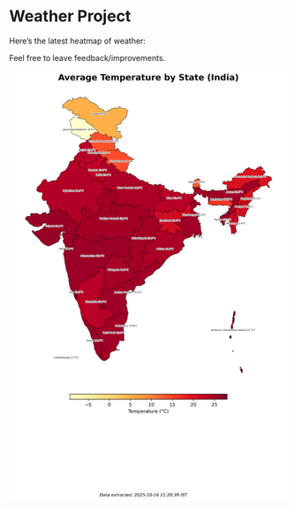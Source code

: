 # Weather Project

Here’s the latest heatmap of weather:

Feel free to leave feedback/improvements.

![India Heatmap](docs/assets/india_heatmap.png?v=F11451)
